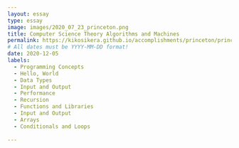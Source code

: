 ```yaml
---
layout: essay
type: essay
image: images/2020_07_23_princeton.png
title: Computer Science Theory Algorithms and Machines
permalink: https://kikosikera.github.io/accomplishments/princeton/princeton_ATM/
# All dates must be YYYY-MM-DD format!
date: 2020-12-05
labels:
  - Programming Concepts
  - Hello, World
  - Data Types
  - Input and Output
  - Performance
  - Recursion
  - Functions and Libraries
  - Input and Output
  - Arrays
  - Conditionals and Loops
  
---
```

